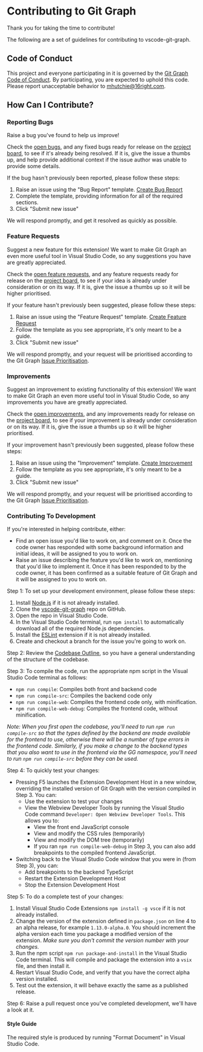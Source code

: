 # Contributing to Git Graph

Thank you for taking the time to contribute!

The following are a set of guidelines for contributing to vscode-git-graph.

## Code of Conduct

This project and everyone participating in it is governed by the [Git Graph Code of Conduct](CODE_OF_CONDUCT.md). By participating, you are expected to uphold this code. Please report unacceptable behavior to [mhutchie@16right.com](mailto:mhutchie@16right.com).

## How Can I Contribute?

### Reporting Bugs

Raise a bug you've found to help us improve!

Check the [open bugs](https://github.com/mhutchie/vscode-git-graph/issues?q=is%3Aissue+is%3Aopen+label%3A"bugs"), and any fixed bugs ready for release on the [project board](https://github.com/mhutchie/vscode-git-graph/projects/1#column-4514040), to see if it's already being resolved. If it is, give the issue a thumbs up, and help provide additional context if the issue author was unable to provide some details.

If the bug hasn't previously been reported, please follow these steps:
1. Raise an issue using the "Bug Report" template. [Create Bug Report](https://github.com/mhutchie/vscode-git-graph/issues/new?assignees=mhutchie&labels=bug&template=bug-report.md&title=)
2. Complete the template, providing information for all of the required sections.
3. Click "Submit new issue"

We will respond promptly, and get it resolved as quickly as possible.

### Feature Requests

Suggest a new feature for this extension! We want to make Git Graph an even more useful tool in Visual Studio Code, so any suggestions you have are greatly appreciated.

Check the [open feature requests](https://github.com/mhutchie/vscode-git-graph/issues?q=is%3Aissue+is%3Aopen+label%3A"feature+request"), and any feature requests ready for release on the [project board](https://github.com/mhutchie/vscode-git-graph/projects/1#column-4514040), to see if your idea is already under consideration or on its way. If it is, give the issue a thumbs up so it will be higher prioritised.

If your feature hasn't previously been suggested, please follow these steps:
1. Raise an issue using the "Feature Request" template. [Create Feature Request](https://github.com/mhutchie/vscode-git-graph/issues/new?assignees=mhutchie&labels=feature+request&template=feature-request.md&title=)
2. Follow the template as you see appropriate, it's only meant to be a guide.
3. Click "Submit new issue"

We will respond promptly, and your request will be prioritised according to the Git Graph [Issue Prioritisation](https://github.com/mhutchie/vscode-git-graph/wiki/Issue-Prioritisation).

### Improvements

Suggest an improvement to existing functionality of this extension! We want to make Git Graph an even more useful tool in Visual Studio Code, so any improvements you have are greatly appreciated.

Check the [open improvements](https://github.com/mhutchie/vscode-git-graph/issues?q=is%3Aissue+is%3Aopen+label%3A"improvement"), and any improvements ready for release on the [project board](https://github.com/mhutchie/vscode-git-graph/projects/1#column-4514040), to see if your improvement is already under consideration or on its way. If it is, give the issue a thumbs up so it will be higher prioritised.

If your improvement hasn't previously been suggested, please follow these steps:
1. Raise an issue using the "Improvement" template. [Create Improvement](https://github.com/mhutchie/vscode-git-graph/issues/new?assignees=mhutchie&labels=improvement&template=improvement.md&title=)
2. Follow the template as you see appropriate, it's only meant to be a guide.
3. Click "Submit new issue"

We will respond promptly, and your request will be prioritised according to the Git Graph [Issue Prioritisation](https://github.com/mhutchie/vscode-git-graph/wiki/Issue-Prioritisation).

### Contributing To Development

If you're interested in helping contribute, either:
* Find an open issue you'd like to work on, and comment on it. Once the code owner has responded with some background information and initial ideas, it will be assigned to you to work on.
* Raise an issue describing the feature you'd like to work on, mentioning that you'd like to implement it. Once it has been responded to by the code owner, it has been confirmed as a suitable feature of Git Graph and it will be assigned to you to work on.

Step 1: To set up your development environment, please follow these steps:
1. Install [Node.js](https://nodejs.org/en/) if it is not already installed.
2. Clone the [vscode-git-graph](https://github.com/mhutchie/vscode-git-graph) repo on GitHub.
3. Open the repo in Visual Studio Code.
4. In the Visual Studio Code terminal, run `npm install` to automatically download all of the required Node.js dependencies.
5. Install the [ESLint](https://marketplace.visualstudio.com/items?itemName=dbaeumer.vscode-eslint) extension if it is not already installed.
6. Create and checkout a branch for the issue you're going to work on.

Step 2: Review the [Codebase Outline](https://github.com/mhutchie/vscode-git-graph/wiki/Codebase-Outline), so you have a general understanding of the structure of the codebase.

Step 3: To compile the code, run the appropriate npm script in the Visual Studio Code terminal as follows:
* `npm run compile`: Compiles both front and backend code
* `npm run compile-src`: Compiles the backend code only
* `npm run compile-web`: Compiles the frontend code only, with minification.
* `npm run compile-web-debug`: Compiles the frontend code, without minification.

_Note: When you first open the codebase, you'll need to run `npm run compile-src` so that the types defined by the backend are made available for the frontend to use, otherwise there will be a number of type errors in the frontend code. Similarly, if you make a change to the backend types that you also want to use in the frontend via the GG namespace, you'll need to run `npm run compile-src` before they can be used._

Step 4: To quickly test your changes:
* Pressing F5 launches the Extension Development Host in a new window, overriding the installed version of Git Graph with the version compiled in Step 3. You can:
    * Use the extension to test your changes
    * View the Webview Developer Tools by running the Visual Studio Code command `Developer: Open Webview Developer Tools`. This allows you to:
        * View the front end JavaScript console
        * View and modify the CSS rules (temporarily)
        * View and modify the DOM tree (temporarily)
        * If you ran `npm run compile-web-debug` in Step 3, you can also add breakpoints to the compiled frontend JavaScript.
* Switching back to the Visual Studio Code window that you were in (from Step 3), you can:
    * Add breakpoints to the backend TypeScript
    * Restart the Extension Development Host
    * Stop the Extension Development Host

Step 5: To do a complete test of your changes:
1. Install Visual Studio Code Extensions `npm install -g vsce` if it is not already installed.
2. Change the version of the extension defined in `package.json` on line 4 to an alpha release, for example `1.13.0-alpha.0`. You should increment the alpha version each time you package a modified version of the extension. _Make sure you don't commit the version number with your changes._
3. Run the npm script `npm run package-and-install` in the Visual Studio Code terminal. This will compile and package the extension into a `vsix` file, and then install it.
4. Restart Visual Studio Code, and verify that you have the correct alpha version installed.
5. Test out the extension, it will behave exactly the same as a published release.

Step 6: Raise a pull request once you've completed development, we'll have a look at it.

#### Style Guide

The required style is produced by running "Format Document" in Visual Studio Code.
